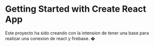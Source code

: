 # Getting Started with Create React App

Este proyecto ha sido creando con la intension de tener una base para realizar una conexion de react y firebase.
�
